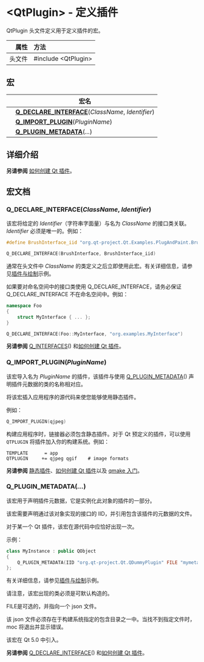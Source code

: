 # \<QtPlugin\> - 定义插件

QtPlugin 头文件定义用于定义插件的宏。

| 属性   | 方法                   |
| -----: | :--------------------- |
| 头文件 | \#include \<QtPlugin\> |



## 宏

|      | 宏名                                                         |
| ---- | ------------------------------------------------------------ |
|      | **[Q_DECLARE_INTERFACE](QtPlugin.md#q_declare_interfaceclassname-identifier)**(*ClassName*, *Identifier*) |
|      | **[Q_IMPORT_PLUGIN](QtPlugin.md#q_import_pluginpluginname)**(*PluginName*) |
|      | **[Q_PLUGIN_METADATA](QtPlugin.md#q_plugin_metadata)**(*...*) |



## 详细介绍

**另请参阅** [如何创建 Qt 插件](../../H/How_to_Create_Qt_Plugins/How_to_Create_Qt_Plugins.md)。

## 宏文档

### Q_DECLARE_INTERFACE(*ClassName*, *Identifier*)

该宏将给定的 *Identifier*（字符串字面量）与名为 *ClassName* 的接口类关联。*Identifier* 必须是唯一的。例如：

```cpp
#define BrushInterface_iid "org.qt-project.Qt.Examples.PlugAndPaint.BrushInterface/1.0"

Q_DECLARE_INTERFACE(BrushInterface, BrushInterface_iid)
```

通常在头文件中 *ClassName* 的类定义之后立即使用此宏。有关详细信息，请参见[插件与绘制](https://doc.qt.io/qt-5/qtwidgets-tools-plugandpaint-app-example.html)示例。

如果要对命名空间中的接口类使用 Q_DECLARE_INTERFACE，请务必保证 Q_DECLARE_INTERFACE 不在命名空间中。例如：

```cpp
namespace Foo
{
    struct MyInterface { ... };
}

Q_DECLARE_INTERFACE(Foo::MyInterface, "org.examples.MyInterface")
```

**另请参阅** [Q_INTERFACES](https://doc.qt.io/qt-5/qobject.html#Q_INTERFACES)() 和[如何创建 Qt 插件](../../H/How_to_Create_Qt_Plugins/How_to_Create_Qt_Plugins.md)。

### Q_IMPORT_PLUGIN(*PluginName*)

该宏导入名为 *PluginName* 的插件，该插件与使用 [Q_PLUGIN_METADATA](QtPlugin.md#q_plugin_metadata)() 声明插件元数据的类的名称相对应。

将该宏插入应用程序的源代码来使您能够使用静态插件。

例如：

```cpp
Q_IMPORT_PLUGIN(qjpeg)
```

构建应用程序时，链接器必须包含静态插件。对于 Qt 预定义的插件，可以使用 `QTPLUGIN` 将插件加入你的构建系统。例如：

```qmake
TEMPLATE      = app
QTPLUGIN     += qjpeg qgif    # image formats
```

**另请参阅** [静态插件](../../H/How_to_Create_Qt_Plugins/How_to_Create_Qt_Plugins.md#%E9%9D%99%E6%80%81%E6%8F%92%E4%BB%B6)、[如何创建 Qt 插件](../../H/How_to_Create_Qt_Plugins/How_to_Create_Qt_Plugins.md)以及 [qmake 入门](https://doc.qt.io/qt-5/qmake-tutorial.html)。

### Q_PLUGIN_METADATA(*...*)

该宏用于声明插件元数据，它是实例化此对象的插件的一部分。

该宏需要声明通过该对象实现的接口的 IID，并引用包含该插件的元数据的文件。

对于某一个 Qt 插件，该宏在源代码中应恰好出现一次。

示例：

```cpp
class MyInstance : public QObject
{
    Q_PLUGIN_METADATA(IID "org.qt-project.Qt.QDummyPlugin" FILE "mymetadata.json")
};
```

有关详细信息，请参见[插件与绘制](https://doc.qt.io/qt-5/qtwidgets-tools-plugandpaint-app-example.html)示例。

请注意，该宏出现的类必须是可默认构造的。

FILE是可选的，并指向一个 json 文件。

该 json 文件必须存在于构建系统指定的包含目录之一中。当找不到指定文件时，moc 将退出并显示错误。

该宏在 Qt 5.0 中引入。

**另请参阅** [Q_DECLARE_INTERFACE](QtPlugin.md#q_declare_interfaceclassname-identifier)() 和[如何创建 Qt 插件](../../H/How_to_Create_Qt_Plugins/How_to_Create_Qt_Plugins.md)。